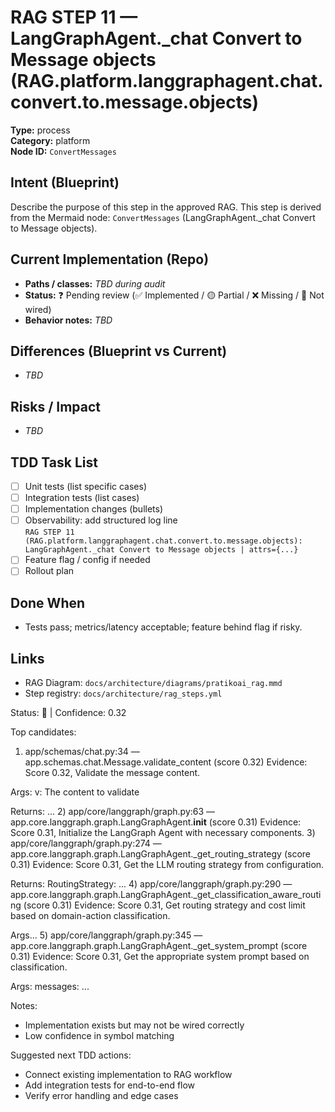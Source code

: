 # RAG STEP 11 — LangGraphAgent._chat Convert to Message objects (RAG.platform.langgraphagent.chat.convert.to.message.objects)

**Type:** process  
**Category:** platform  
**Node ID:** `ConvertMessages`

## Intent (Blueprint)
Describe the purpose of this step in the approved RAG. This step is derived from the Mermaid node: `ConvertMessages` (LangGraphAgent._chat Convert to Message objects).

## Current Implementation (Repo)
- **Paths / classes:** _TBD during audit_
- **Status:** ❓ Pending review (✅ Implemented / 🟡 Partial / ❌ Missing / 🔌 Not wired)
- **Behavior notes:** _TBD_

## Differences (Blueprint vs Current)
- _TBD_

## Risks / Impact
- _TBD_

## TDD Task List
- [ ] Unit tests (list specific cases)
- [ ] Integration tests (list cases)
- [ ] Implementation changes (bullets)
- [ ] Observability: add structured log line  
  `RAG STEP 11 (RAG.platform.langgraphagent.chat.convert.to.message.objects): LangGraphAgent._chat Convert to Message objects | attrs={...}`
- [ ] Feature flag / config if needed
- [ ] Rollout plan

## Done When
- Tests pass; metrics/latency acceptable; feature behind flag if risky.

## Links
- RAG Diagram: `docs/architecture/diagrams/pratikoai_rag.mmd`
- Step registry: `docs/architecture/rag_steps.yml`


<!-- AUTO-AUDIT:BEGIN -->
Status: 🔌  |  Confidence: 0.32

Top candidates:
1) app/schemas/chat.py:34 — app.schemas.chat.Message.validate_content (score 0.32)
   Evidence: Score 0.32, Validate the message content.

Args:
    v: The content to validate

Returns:
  ...
2) app/core/langgraph/graph.py:63 — app.core.langgraph.graph.LangGraphAgent.__init__ (score 0.31)
   Evidence: Score 0.31, Initialize the LangGraph Agent with necessary components.
3) app/core/langgraph/graph.py:274 — app.core.langgraph.graph.LangGraphAgent._get_routing_strategy (score 0.31)
   Evidence: Score 0.31, Get the LLM routing strategy from configuration.

Returns:
    RoutingStrategy: ...
4) app/core/langgraph/graph.py:290 — app.core.langgraph.graph.LangGraphAgent._get_classification_aware_routing (score 0.31)
   Evidence: Score 0.31, Get routing strategy and cost limit based on domain-action classification.

Args...
5) app/core/langgraph/graph.py:345 — app.core.langgraph.graph.LangGraphAgent._get_system_prompt (score 0.31)
   Evidence: Score 0.31, Get the appropriate system prompt based on classification.

Args:
    messages: ...

Notes:
- Implementation exists but may not be wired correctly
- Low confidence in symbol matching

Suggested next TDD actions:
- Connect existing implementation to RAG workflow
- Add integration tests for end-to-end flow
- Verify error handling and edge cases
<!-- AUTO-AUDIT:END -->